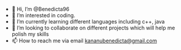 - 👋 Hi, I’m @Benedicta96
- 👀 I’m interested in coding.
- 🌱 I’m currently learning different languages including c++, java
- 💞️ I’m looking to collaborate on different projects which will help me polish my skills
- 📫 How to reach me via email kananubenedicta@gmail.com

<!---
Benedicta96/Benedicta96 is a ✨ special ✨ repository because its `README.md` (this file) appears on your GitHub profile.
You can click the Preview link to take a look at your changes.
--->
